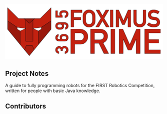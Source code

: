 ![logo](https://github.com/FRC-3695/Programming-Handbook/blob/master/Logo.png?raw=true)
## Project Notes
A guide to fully programming robots for the FIRST Robotics Competition, written for people with basic Java knowledge.
## Contributors

